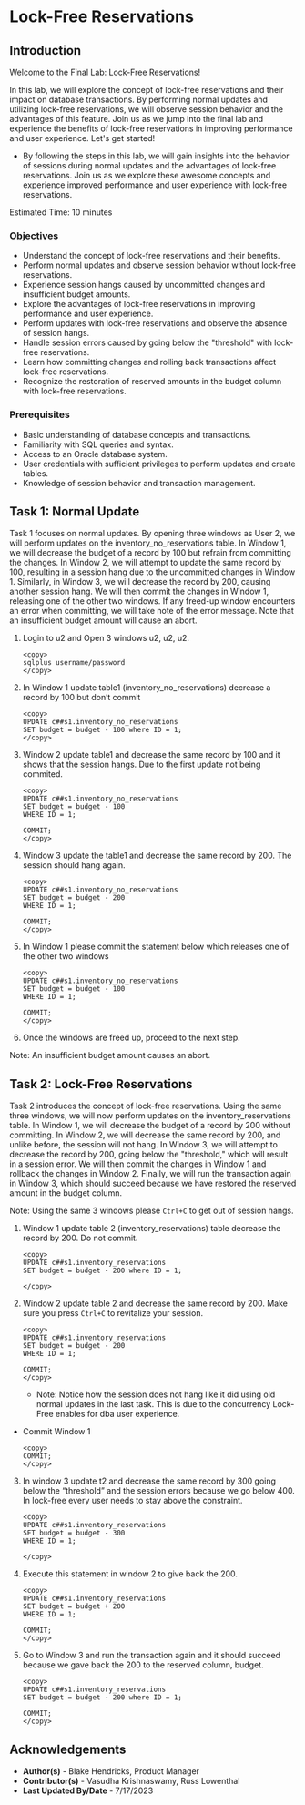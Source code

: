 # Lock-Free Reservations

## Introduction

Welcome to the Final Lab: Lock-Free Reservations!

In this lab, we will explore the concept of lock-free reservations and their impact on database transactions. By performing normal updates and utilizing lock-free reservations, we will observe session behavior and the advantages of this feature. Join us as we jump into the final lab and experience the benefits of lock-free reservations in improving performance and user experience. Let's get started!

* By following the steps in this lab, we will gain insights into the behavior of sessions during normal updates and the advantages of lock-free reservations. Join us as we explore these awesome concepts and experience improved performance and user experience with lock-free reservations.

Estimated Time: 10 minutes

### Objectives

* Understand the concept of lock-free reservations and their benefits.
* Perform normal updates and observe session behavior without lock-free reservations.
* Experience session hangs caused by uncommitted changes and insufficient budget amounts.
* Explore the advantages of lock-free reservations in improving performance and user experience.
* Perform updates with lock-free reservations and observe the absence of session hangs.
* Handle session errors caused by going below the "threshold" with lock-free reservations.
* Learn how committing changes and rolling back transactions affect lock-free reservations.
* Recognize the restoration of reserved amounts in the budget column with lock-free reservations.

### Prerequisites

* Basic understanding of database concepts and transactions.
* Familiarity with SQL queries and syntax.
* Access to an Oracle database system.
* User credentials with sufficient privileges to perform updates and create tables.
* Knowledge of session behavior and transaction management.

## Task 1: Normal Update

Task 1 focuses on normal updates. By opening three windows as User 2, we will perform updates on the inventory\_no\_reservations table. In Window 1, we will decrease the budget of a record by 100 but refrain from committing the changes. In Window 2, we will attempt to update the same record by 100, resulting in a session hang due to the uncommitted changes in Window 1. Similarly, in Window 3, we will decrease the record by 200, causing another session hang. We will then commit the changes in Window 1, releasing one of the other two windows. If any freed-up window encounters an error when committing, we will take note of the error message. Note that an insufficient budget amount will cause an abort.

1. Login to u2 and Open 3 windows u2, u2, u2.

    ```
    <copy>
    sqlplus username/password
    </copy>
    ```

2. In Window 1 update table1 (inventory\_no\_reservations) decrease a record by 100 but don’t commit

    ```
    <copy>
    UPDATE c##s1.inventory_no_reservations
    SET budget = budget - 100 where ID = 1;
    </copy>
    ```

3. Window 2 update table1 and decrease the same record by 100 and it shows that the session hangs. Due to the first update not being commited.

    ```
    <copy>
    UPDATE c##s1.inventory_no_reservations
    SET budget = budget - 100
    WHERE ID = 1;

    COMMIT;
    </copy>
    ```

4. Window 3 update the table1 and decrease the same record by 200. The session should hang again.

    ```
    <copy>
    UPDATE c##s1.inventory_no_reservations
    SET budget = budget - 200
    WHERE ID = 1;

    COMMIT;
    </copy>
    ```

5. In Window 1 please commit the statement below which releases one of the other two windows

    ```
    <copy>
    UPDATE c##s1.inventory_no_reservations
    SET budget = budget - 100
    WHERE ID = 1;

    COMMIT;
    </copy>
    ```

6. Once the windows are freed up, proceed to the next step.

Note: An insufficient budget amount causes an abort.

## Task 2: Lock-Free Reservations

Task 2 introduces the concept of lock-free reservations. Using the same three windows, we will now perform updates on the inventory\_reservations table. In Window 1, we will decrease the budget of a record by 200 without committing. In Window 2, we will decrease the same record by 200, and unlike before, the session will not hang. In Window 3, we will attempt to decrease the record by 200, going below the "threshold," which will result in a session error. We will then commit the changes in Window 1 and rollback the changes in Window 2. Finally, we will run the transaction again in Window 3, which should succeed because we have restored the reserved amount in the budget column.

Note: Using the same 3 windows please `Ctrl+C` to get out of session hangs.

1. Window 1 update table 2 (inventory\_reservations) table decrease the record by 200. Do not commit.

    ```
    <copy>
    UPDATE c##s1.inventory_reservations
    SET budget = budget - 200 where ID = 1;

    </copy>
    ```

2. Window 2 update table 2 and decrease the same record by 200. Make sure you press `Ctrl+C` to revitalize your session. 

    ```
    <copy>
    UPDATE c##s1.inventory_reservations
    SET budget = budget - 200
    WHERE ID = 1;

    COMMIT;
    </copy>
    ```

    * Note: Notice how the session does not hang like it did using old normal updates in the last task. This is due to the concurrency Lock-Free enables for dba user experience.

* Commit Window 1

    ```
    <copy>
    COMMIT;
    </copy>
    ```

3. In window 3 update t2 and decrease the same record by 300 going below the “threshold” and the session errors because we go below 400. In lock-free every user needs to stay above the constraint.

    ```
    <copy>
    UPDATE c##s1.inventory_reservations
    SET budget = budget - 300
    WHERE ID = 1;

    </copy>
    ```

4. Execute this statement in window 2 to give back the 200.

    ```
    <copy>
    UPDATE c##s1.inventory_reservations
    SET budget = budget + 200
    WHERE ID = 1;

    COMMIT;
    </copy>
    ```

5. Go to Window 3 and run the transaction again and it should succeed because we gave back the 200 to the reserved column, budget.

    ```
    <copy>
    UPDATE c##s1.inventory_reservations
    SET budget = budget - 200 where ID = 1;

    COMMIT;
    </copy>
    ```

## Acknowledgements

* **Author(s)** - Blake Hendricks, Product Manager
* **Contributor(s)** - Vasudha Krishnaswamy, Russ Lowenthal
* **Last Updated By/Date** - 7/17/2023
